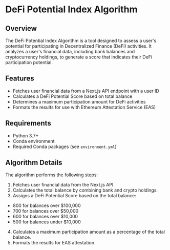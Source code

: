 # DeFi Potential Index Algorithm

## Overview

The DeFi Potential Index Algorithm is a tool designed to assess a user's potential for participating in Decentralized Finance (DeFi) activities. It analyzes a user's financial data, including bank balances and cryptocurrency holdings, to generate a score that indicates their DeFi participation potential.

## Features

- Fetches user financial data from a Next.js API endpoint with a user ID
- Calculates a DeFi Potential Score based on total balance
- Determines a maximum participation amount for DeFi activities
- Formats the results for use with Ethereum Attestation Service (EAS)

## Requirements

- Python 3.7+
- Conda environment
- Required Conda packages (see `environment.yml`)

## Algorithm Details

The algorithm performs the following steps:

1. Fetches user financial data from the Next.js API.
2. Calculates the total balance by combining bank and crypto holdings.
3. Assigns a DeFi Potential Score based on the total balance:

- 800 for balances over $100,000
- 700 for balances over $50,000
- 600 for balances over $10,000
- 500 for balances under $10,000

4. Calculates a maximum participation amount as a percentage of the total balance.
5. Formats the results for EAS attestation.
